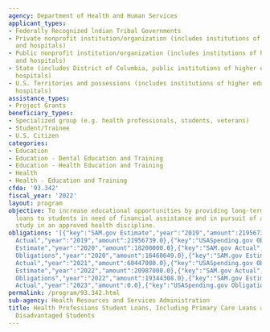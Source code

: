 ```yaml
---
agency: Department of Health and Human Services
applicant_types:
- Federally Recognized lndian Tribal Governments
- Private nonprofit institution/organization (includes institutions of higher education
  and hospitals)
- Public nonprofit institution/organization (includes institutions of higher education
  and hospitals)
- State (includes District of Columbia, public institutions of higher education and
  hospitals)
- U.S. Territories and possessions (includes institutions of higher education and
  hospitals)
assistance_types:
- Project Grants
beneficiary_types:
- Specialized group (e.g. health professionals, students, veterans)
- Student/Trainee
- U.S. Citizen
categories:
- Education
- Education - Dental Education and Training
- Education - Health Education and Training
- Health
- Health - Education and Training
cfda: '93.342'
fiscal_year: '2022'
layout: program
objective: To increase educational opportunities by providing long-term, low-interest
  loans to students in need of financial assistance and in pursuit of a course of
  study in an approved health discipline.
obligations: '[{"key":"SAM.gov Estimate","year":"2019","amount":21956739.0},{"key":"SAM.gov
  Actual","year":"2019","amount":21956739.0},{"key":"USASpending.gov Obligations","year":"2019","amount":-5483955.0},{"key":"SAM.gov
  Estimate","year":"2020","amount":18200000.0},{"key":"SAM.gov Actual","year":"2020","amount":18200000.0},{"key":"USASpending.gov
  Obligations","year":"2020","amount":16460649.0},{"key":"SAM.gov Estimate","year":"2021","amount":25500000.0},{"key":"SAM.gov
  Actual","year":"2021","amount":60447000.0},{"key":"USASpending.gov Obligations","year":"2021","amount":17710499.0},{"key":"SAM.gov
  Estimate","year":"2022","amount":20987000.0},{"key":"SAM.gov Actual","year":"2022","amount":20987000.0},{"key":"USASpending.gov
  Obligations","year":"2022","amount":19344308.0},{"key":"SAM.gov Estimate","year":"2023","amount":39700000.0},{"key":"SAM.gov
  Actual","year":"2023","amount":0.0},{"key":"USASpending.gov Obligations","year":"2023","amount":-18547043.0}]'
permalink: /program/93.342.html
sub-agency: Health Resources and Services Administration
title: Health Professions Student Loans, Including Primary Care Loans and Loans for
  Disadvantaged Students
---
```

